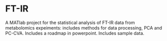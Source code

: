 # FT-IR
A MATlab project for the statistical analysis of FT-IR data from metabolomics expeiments:
includes methods for data processing, PCA and PC-CVA.
Includes a roadmap in powerpoint.
Includes sample data.
